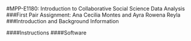 #MPP-E1180: Introduction to Collaborative Social Science Data Analysis
###First Pair Assignment: Ana Cecilia Montes and Ayra Rowena Reyla 
###Introduction and Background Information


####Instructions
####Software
